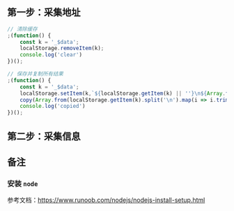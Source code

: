 ## 第一步：采集地址

```js
// 清除缓存
;(function() {
    const k = '_$data';
    localStorage.removeItem(k);
    console.log('clear')
})();
```

```js
// 保存并复制所有结果
;(function() {
    const k = '_$data';
    localStorage.setItem(k,`${localStorage.getItem(k) || ''}\n${Array.from($$('.factory-card')).map(i => i.querySelector('h3 a').href).join('\n')}`);
    copy(Array.from(localStorage.getItem(k).split('\n').map(i => i.trim()).filter(i => i).reduce((p, n) => p.add(n), new Set())).map(i => new URL(i).origin).join('\n'));
    console.log('copied')
})();
```

## 第二步：采集信息


## 备注

### 安装 `node`

参考文档：https://www.runoob.com/nodejs/nodejs-install-setup.html

### 
